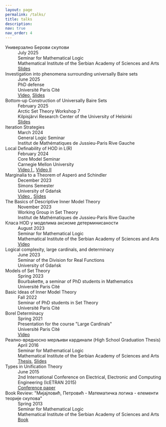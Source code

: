 ```yaml
---
layout: page
permalink: /talks/
title: talks
description:
nav: true
nav_order: 4
---
```

<dl>
<dt>Универзално Берови скупови</dt>
<dd>July 2025<br>
    Seminar for Mathematical Logic<br>
    Mathematical Institute of the Serbian Academy of Sciences and Arts<br>
    <a href = "https://drive.google.com/file/d/1sNNwTHbYn-WfHYEgqLaIrLZvJBqAuLBw/view?usp=sharing">Slides</a></dd>
    
<dt>Investigation into phenomena surrounding universally Baire sets</dt>
<dd>June 2025<br>
    PhD defense<br>
    Université Paris Cité<br>
    <a href = 'https://www.youtube.com/watch?v=SmreMifvCsg&ab_channel=ObradKasum'>Video</a>, <a href = 'https://drive.google.com/file/d/1BU51qKDQdqgfbvyHWC1-QbbZ-ILZfr_h/view?usp=sharing'>Slides</a></dd>
    
<dt>Bottom-up Construction of Universally Baire Sets</dt>
<dd>February 2025<br>
    Arctic Set Theory Workshop 7<br>
    Kilpisjärvi Research Center of the University of Helsinki<br>
    <a href = 'https://drive.google.com/file/d/1TwSNa6SP8N56qJ0KjcW87YCzOxSF-_L6/view?usp=sharing'>Slides</a></dd>
    
<dt>Iteration Strategies</dt>
<dd>March 2024<br>
    General Logic Seminar<br>
    Institut de Mathématiques de Jussieu-Paris Rive Gauche</dd>
    
<dt>Local Definability of HOD in L(R)</dt>
<dd>February 2024<br>
    Core Model Seminar<br>
    Carnegie Mellon University<br>
    <a href = "https://www.youtube.com/watch?v=zqufA6jkA34&ab_channel=ObradKasum"> Video I </a>, <a href = "https://www.youtube.com/watch?v=SU6XMsxROeo&ab_channel=ObradKasum"> Video II</a></dd>
    
<dt>Marginalia to a Theorem of Asperó and Schindler</dt>
<dd>December 2023<br>
    Simons Semester<br>
    University of Gdańsk<br>
    <a href = "https://www.youtube.com/watch?v=-tdWSdJQy-E&ab_channel=Rafa%C5%82Filip%C3%B3w"> Video </a>, <a href = "https://drive.google.com/file/d/1o3ErYIG0zh0P9CqtX1Im6snmxLPZM4K1/view?usp=sharing"> Slides</a></dd>
    
<dt>The Basics of Descriptive Inner Model Theory</dt>
<dd>November 2023<br>
    Working Group in Set Theory<br>
    Institut de Mathématiques de Jussieu-Paris Rive Gauche</dd>
    
<dt>Класа HOD у моделима аксиоме детерминисаности</dt>
<dd>August 2023<br>
    Seminar for Mathematical Logic<br>
    Mathematical Institute of the Serbian Academy of Sciences and Arts<br>
    <a href = "https://www.youtube.com/watch?v=j_EdyxYzfs8&ab_channel=ObradKasum">Video</a></dd>
    
<dt>Logical complexity, large cardinals, and determinacy</dt>
<dd>June 2023<br>
    Seminar of the Division for Real Functions<br>
    University of Gdańsk</dd>
    
<dt>Models of Set Theory</dt>
<dd>Spring 2023<br>
    Bourbakette, a seminar of PhD students in Mathematics<br>
    Université Paris Cité</dd>
    
<dt>Basic Ideas of Inner Model Theory</dt>
<dd>Fall 2022<br>
    Seminar of PhD students in Set Theory<br>
    Université Paris Cité</dd>
    
<dt>Borel Determinacy</dt>
<dd>Spring 2021<br>
    Presentation for the course "Large Cardinals"<br>
    Université Paris Cité<br>
    <a href = "https://www.youtube.com/watch?v=XU4mDIvpRFA&list=PLxVQcyqPIuSyFxnGNxx_wUCVTyos_wdZ7&index=27&ab_channel=BobanVelickovic"> Video</a></dd>
    
<dt>Реално-вредносно мерљиви кардинали (High School Graduation Thesis)</dt>
<dd>April 2016<br>
    Seminar for Mathematical Logic<br>
    Mathematical Institute of the Serbian Academy of Sciences and Arts<br>
    <a href="https://drive.google.com/file/d/1uIM1v-IWGRDZTPX_bAUc3DqAhPMenIdh/view?usp=sharing"> Thesis</a>, <a href="https://drive.google.com/file/d/1CR-eQFEx366lXxOB1yp03mAaFMsD0Mwb/view?usp=sharing">Slides</a></dd>
    
<dt>Types in Unification Theory</dt>
<dd>June 2015<br>
    2nd International Conference on Electrical, Electronic and Computing Engineering (IcETRAN 2015)<br>
    <a href="https://drive.google.com/file/d/1MfKDvA4F9VklbhfS1earXUaPys76JkXB/view?usp=sharing"> Conference paper</a></dd>
    
<dt>Book Review: "Мијајловић, Петровић - Математичка логика - елементи теорије скупова"</dt>
<dd>Spring 2013<br>
    Seminar for Mathematical Logic<br>
    Mathematical Institute of the Serbian Academy of Sciences and Arts<br>
    <a href = "https://www.knjizara.zavod.co.rs/matematicka-logika-elemen-teo">Book</a></dd>
</dl>
